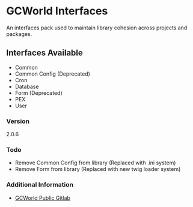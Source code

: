 # GCWorld Interfaces

An interfaces pack used to maintain library cohesion across projects and packages.

## Interfaces Available 

  - Common
  - Common Config (Deprecated) 
  - Cron
  - Database
  - Form (Deprecated)
  - PEX
  - User

### Version
2.0.6

### Todo

  - Remove Common Config from library (Replaced with .ini system)
  - Remove Form from library (Replaced with new twig loader system)

### Additional Information

* [GCWorld Public Gitlab](https://gitlab.konghack.com/groups/GCWorld)
